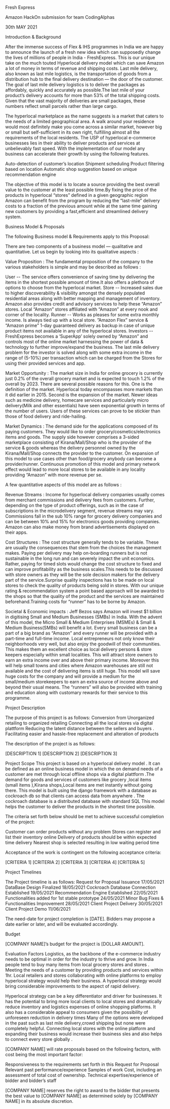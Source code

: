 

Fresh
Express

Amazon HackOn submission for team CodingAlphas

30th MAY 2021









Introduction & Background

After the immense success of Flex & IHS programmes in India we are happy to announce the launch of a fresh new idea which can supposedly change the lives of millions of people in India - FreshExpress. This is our unique take on the much touted Hyperlocal delivery model which can save Amazon a lot of money in terms of revenue and shipping costs. Last mile delivery, also known as last mile logistics, is the transportation of goods from a distribution hub to the final delivery destination — the door of the customer. The goal of last mile delivery logistics is to deliver the packages as affordably, quickly and accurately as possible.The last mile of your product’s delivery accounts for more than 53% of the total shipping costs. Given that the vast majority of deliveries are small packages, these numbers reflect small parcels rather than large cargo.

The hyperlocal marketplace as the name suggests is a market that caters to the needs of a limited geographical area. A walk around your residence would most definitely make you come across a similar market, however big or small but self-sufficient in its own right, fulfilling almost all the requirements of the local residents. The USP of hyperlocal e-commerce businesses lies in their ability to deliver products and services at unbelievably fast speed. With the implementation of our model any business can accelerate their growth by using the following features.

Auto-detection of  customer’s location
Shipment scheduling
Product filtering based on location
Automatic shop suggestion based on unique recommendation engine

The objective of this model is to locate a source providing the best overall value to the customer at the least possible time.By fixing the price of the products in  hyperlocal “stores” defined in a given geographic region Amazon can benefit from the program by reducing the “last-mile” delivery costs to a fraction of the previous amount while at the same time gaining new customers by providing a fast,efficient and streamlined delivery system.


Business Model & Proposals

The following Business model & Requirements apply to this Proposal:

There are two components of a business model — qualitative and quantitative. Let us begin by looking into its qualitative aspects :

Value Proposition : The fundamental proposition of the company to the various stakeholders is simple and may be described as follows :

User -- The service offers convenience of saving time by delivering the items in the shortest possible amount of time.It also offers a plethora of options to choose from the hyperlocal market.
Store -- Increased sales due to higher discoverability & visibility amongst the densely populated residential areas along with better mapping and management of inventory. Amazon also provides credit and advisory services to help these “Amazon” stores. Local “Amazon” stores affiliated with “Amazon” at every nook and corner of the locality.
Runner -- Works as pleases for some extra monthly income. Is always tied up with a local store. ”Amazon Flex” service & “Amazon prime” 1-day guaranteed delivery as backup in case of unique product items not available in any of the hyperlocal stores.
Investors -- FreshExpress becomes a ‘SuperApp’ solely owned by “Amazon” and controls most of the online market harnessing the power of data & technology to further improve/expand the business. The last mile delivery problem for the investor is solved along with some extra income in the range of (5-10%) per transaction which can be charged from the Stores for using their provided services and app.

Market Opportunity : The market size in India for online grocery is currently just 0.2% of the overall grocery market and is expected to touch 1.2% of the overall by 2023. There are several possible reasons for this. One is the definition of the market. Hyperlocal today encompasses more markets than it did earlier in 2015. Second is the expansion of the market. Newer ideas such as medicine delivery, homecare services and particularly micro delivery(Milk and other essentials) have seen exponential growth in terms of the number of users. Users of these services can prove to be stickier than those of food delivery and ride-hailing.


Market Dynamics : The demand side for the applications composed of its paying customers. They would like to order grocery/cosmetics/electronics items and goods. The supply side however comprises a 3-sided marketplace consisting of Kirana/Mall/Shop who is the provider of the service & goods whereas the delivery personnel owned by the Kirana/Mall/Shop connects the provider to the customer. On expansion of this model to use cases other than food/grocery anybody can become a provider/runner. Continuous promotion of this model and primary network effect would lead to more local stores to be available in any locality providing “Amazon” with more revenue per se.

A few quantitative aspects of this model are as follows : 

Revenue Streams : Income for hyperlocal delivery companies usually comes from merchant commissions and delivery fees from customers. Further, depending on the type of product offerings, such as in the case of subscriptions in the microdelivery segment, revenue streams may vary. Commissions fall in the sub 10% range for grocery delivery companies and can be between 10% and 15% for electronics goods providing companies. Amazon can also make money from brand advertisements displayed on their apps.

Cost Structures : The cost structure generally tends to be variable. These are usually the consequences that stem from the choices the management makes. Paying per delivery may help on-boarding runners but is not sustainable in the long run and can severely impact the unit economics. Rather, paying for timed slots would change the cost structure to fixed and can improve profitability as the business scales.This needs to be discussed with store owners as they will be the sole decision makers for the delivery part of the service.Surprise quality inspections has to be made on local stores to check the quality of products being sold in stores. With our unique rating & recommendation system a point based approach will be awarded to the shops so that the quality of the product and the services are maintained beforehand.Training costs for “runner” has to be borne by Amazon.

Societal & Economic impacts : Jeff Bezos says Amazon will invest $1 billion in digitising Small and Medium Businesses (SMBs) in India. With the advent of this model, the Micro Small & Medium Enterprises (MSMEs) & Small & Medium Business(SMBs) will benefit a lot. Every small business can be a part of a big brand as “Amazon” and every runner will be provided with a part-time and full-time income. Local entrepreneurs not only know their neighborhoods very well, but also enjoy the goodwill of their communities. This makes them an excellent choice as local delivery persons & store keepers especially within small localities. This will attract store owners to earn an extra income over and above their primary income. Moreover this will help small towns and cities where Amazon warehouses are still not available and the cost of delivering items is still huge. This model will save huge costs for the company and will provide a medium for the small/medium storekeepers to earn an extra source of income above and beyond their usual means. The “runners” will also be provided with training and education along with customary rewards for their service to this programme.

Project Description

The purpose of this project is as follows:
 Conversion from Unorganized retailing to organized retailing 
Connecting  all the local stores via digital plattform
Reducing the latent distance between the sellers and buyers .
Facilitating easier and hassle-free  replacement  and alteration of products 

The description of the project is as follows:

[DESCRIPTION 1]
[DESCRIPTION 2]
[DESCRIPTION 3]


Project Scope
This project is based on a hyperlocal delivery model .  It can be defined as an online business model  in which the on demand   needs of a customer are met through local offline shops  via a digital plattform  .The demand  for goods and services  of customers like grocery ,local items (small items ),Kirana shops,Local items  are met instantly without going there.
This model is built using the django framework with a database as cockroach db so that clients can access data from anywhere . The cockroach database is a distributed database  with standard SQL 
 This model helps the customer to deliver the products in the shortest time possible.

The criteria set forth below should be met to achieve successful completion of the project:

Customer can order products without any problem
Stores can register and list their inventory online
Delivery of products should be within expected time delivery
Nearest shop is selected resulting in low waiting period time



Acceptance of the work is contingent on the following acceptance criteria:

[CRITERIA 1]
[CRITERIA 2]
[CRITERIA 3]
[CRITERIA 4]
[CRITERIA 5]

Project Timelines

The Project timeline is as follows:
Request for Proposal Issuance
17/05/2021
DataBase Design Finalized
18/05/2021
Cockroach Database Connection Established
19/05/2021
Recommendation Engine Established
22/05/2021
Functionalities added for 1st stable prototype
24/05/2021
Minor Bug Fixes & Functionalities Improvement
28/05/2021
Client Project Delivery
30/05/2021
Client Project Demo
11/06/2021


The need-date for project completion is [DATE]. Bidders may propose a date earlier or later, and will be evaluated accordingly.


Budget

[COMPANY NAME]’s budget for the project is [DOLLAR AMOUNT].






Evaluation Factors
Logistics, as the backbone of the e-commerce industry needs to be optimal in order for the industry to thrive and grow. In India people tend to buy many items from local grocery stores and stores . Meeting the needs of a customer by providing products and services within 1hr.
Local retailers and stores collaborating with online platforms to employ hyperlocal strategy would help their business. A hyperlocal strategy would bring considerable improvements to the aspect of rapid delivery.

Hyperlocal strategy can be a key differentiator and driver for businesses. It has the potential to bring more local clients to local stores and dramatically reduce inventory and logistics expenses of online shopping platforms. 
It also has a considerable appeal to consumers given the possibility of unforeseen reduction in delivery times
 Many of the options were developed in the past such as last mile delivery,crowd shipping but none were completely helpful. Connecting local stores with the online platform and expanding their business would increase their business sles and also helps to connect every store globally .








[COMPANY NAME] will rate proposals based on the following factors, with cost being the most important factor:

Responsiveness to the requirements set forth in this Request for Proposal
Relevant past performance/experience
Samples of work
Cost, including an assessment of total cost of ownership.
Technical expertise/experience of bidder and bidder’s staff

[COMPANY NAME] reserves the right to award to the bidder that presents the best value to [COMPANY NAME] as determined solely by [COMPANY NAME] in its absolute discretion.
